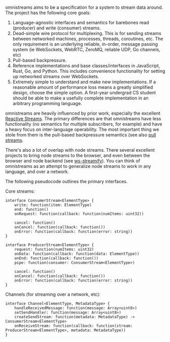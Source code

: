 omnistreams aims to be a specification for a system to stream data around.
The project has the following core goals:

1. Language-agnostic interfaces and semantics for barebones read (producer) and
   write (consumer) streams.
2. Dead-simple wire protocol for multiplexing. This is for sending streams
   between networked machines, processes, threads, coroutines, etc. The only
   requirement is an underlying reliable, in-order, message passing system (ie
   WebSockets, WebRTC, ZeroMQ, reliable UDP, Go channels, etc)
3. Pull-based backpressure.
4. Reference implementations and base classes/interfaces in JavaScript, Rust,
   Go, and Python. This includes convenience functionality for setting up
   networked streams over WebSockets.
5. Extremely simple to understand and make new implementations. If a reasonable
   amount of performance loss means a greatly simplified design, choose the
   simple option. A first-year undergrad CS student should be able to make
   a usefully complete implementation in an arbitrary programming language.


omnistreams are heavily influenced by prior work, especially the excellent
[Reactive Streams](http://www.reactive-streams.org/). The primary differences
are that omnistreams have less functionality (no semantics for multiple
subscribers, for example) and have a heavy focus on inter-language operability.
The most important thing we stole from them is the pull-based backpressure
semantics (see also [pull streams](https://github.com/pull-stream/pull-stream).

There's also a lot of overlap with node streams. There several excellent
projects to bring node streams to the browser, and even between the browser and
node backend (see [ws-streamify](https://github.com/baygeldin/ws-streamify)).
You can think of omnistreams as an attempt to generalize node streams to work
in any language, and over a network.

The following pseudocode outlines the primary interfaces.

Core streams:

```
interface ConsumerStream<ElementType> {
    write: function(item: ElementType)
    end: function()
    onRequest: function(callback: function(numItems: uint32))

    cancel: function()
    onCancel: function(callback: function())
    onError: function(callback: function(error: string))
}

interface ProducerStream<ElementType> {
    request: function(numItems: uint32)
    onData: function(callback: function(data: ElementType))
    onEnd: function(callback: function())
    pipe: function(consumer: ConsumerStream<ElementType>)

    cancel: function()
    onCancel: function(callback: function())
    onError: function(callback: function(error: string))
}
```

Channels (for streaming over a network, etc):

```
interface Channel<ElementType, MetadataType> {
    handleReceivedMessage: function(message: Array<uint8>)
    setSendHandler: function(message: Array<uint8>)
    createSendStream: function(metadata: MetadataType) -> ConsumerStream<ElementType>
    onReceiveStream: function(callback: function(stream: ProducerStream<ElementType>, metadata: MetadataType))
}
```
